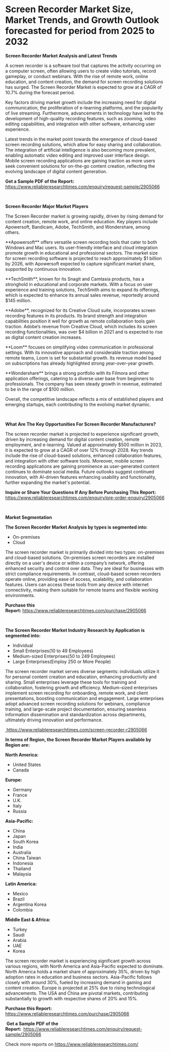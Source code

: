 <p><h1>Screen Recorder Market Size, Market Trends, and Growth Outlook forecasted for period from 2025 to 2032</h1></p><p><strong>Screen Recorder Market Analysis and Latest Trends</strong></p>
<p><p>A screen recorder is a software tool that captures the activity occurring on a computer screen, often allowing users to create video tutorials, record gameplay, or conduct webinars. With the rise of remote work, online education, and content creation, the demand for screen recording solutions has surged. The Screen Recorder Market is expected to grow at a CAGR of 10.7% during the forecast period. </p><p>Key factors driving market growth include the increasing need for digital communication, the proliferation of e-learning platforms, and the popularity of live streaming. Furthermore, advancements in technology have led to the development of high-quality recording features, such as zooming, video editing capabilities, and integration with other software, enhancing user experience. </p><p>Latest trends in the market point towards the emergence of cloud-based screen recording solutions, which allow for easy sharing and collaboration. The integration of artificial intelligence is also becoming more prevalent, enabling automatic video editing and improved user interface design. Mobile screen recording applications are gaining traction as more users seek convenient solutions for on-the-go content creation, reflecting the evolving landscape of digital content generation.</p></p>
<p><strong>Get a Sample PDF of the Report:&nbsp;</strong> <a href="https://www.reliableresearchtimes.com/enquiry/request-sample/2905066?utm_campaign=3037&utm_medium=2&utm_source=Github&utm_content=ia&utm_term=12032025&utm_id=screen-recorder">https://www.reliableresearchtimes.com/enquiry/request-sample/2905066</a></p>
<p>&nbsp;</p>
<p><strong>Screen Recorder Major Market Players</strong></p>
<p><p>The Screen Recorder market is growing rapidly, driven by rising demand for content creation, remote work, and online education. Key players include Apowersoft, Bandicam, Adobe, TechSmith, and Wondershare, among others.</p><p>**Apowersoft** offers versatile screen recording tools that cater to both Windows and Mac users. Its user-friendly interface and cloud integration promote growth in educational and professional sectors. The market size for screen recording software is projected to reach approximately $1 billion by 2026, with Apowersoft expected to capture significant market share, supported by continuous innovation.</p><p>**TechSmith**, known for its Snagit and Camtasia products, has a stronghold in educational and corporate markets. With a focus on user experience and training solutions, TechSmith aims to expand its offerings, which is expected to enhance its annual sales revenue, reportedly around $145 million.</p><p>**Adobe**, recognized for its Creative Cloud suite, incorporates screen recording features in its products. Its brand strength and integration capabilities position it well for growth as remote collaboration tools gain traction. Adobe’s revenue from Creative Cloud, which includes its screen recording functionalities, was over $4 billion in 2021 and is expected to rise as digital content creation increases.</p><p>**Loom** focuses on simplifying video communication in professional settings. With its innovative approach and considerable traction among remote teams, Loom is set for substantial growth. Its revenue model based on subscriptions has already highlighted strong year-over-year growth.</p><p>**Wondershare** brings a strong portfolio with its Filmora and other application offerings, catering to a diverse user base from beginners to professionals. The company has seen steady growth in revenue, estimated to be in the range of $100 million.</p><p>Overall, the competitive landscape reflects a mix of established players and emerging startups, each contributing to the evolving market dynamic.</p></p>
<p>&nbsp;</p>
<p><strong>What Are The Key Opportunities For Screen Recorder Manufacturers?</strong></p>
<p><p>The screen recorder market is projected to experience significant growth, driven by increasing demand for digital content creation, remote employment, and e-learning. Valued at approximately $500 million in 2023, it is expected to grow at a CAGR of over 12% through 2028. Key trends include the rise of cloud-based solutions, enhanced collaboration features, and integration with other software tools. Moreover, mobile screen recording applications are gaining prominence as user-generated content continues to dominate social media. Future outlooks suggest continued innovation, with AI-driven features enhancing usability and functionality, further expanding the market's potential.</p></p>
<p><strong>Inquire or Share Your Questions If Any Before Purchasing This Report:</strong> <a href="https://www.reliableresearchtimes.com/enquiry/pre-order-enquiry/2905066?utm_campaign=3037&utm_medium=2&utm_source=Github&utm_content=ia&utm_term=12032025&utm_id=screen-recorder">https://www.reliableresearchtimes.com/enquiry/pre-order-enquiry/2905066</a></p>
<p>&nbsp;</p>
<p><strong>Market Segmentation</strong></p>
<p><strong>The Screen Recorder Market Analysis by types is segmented into:</strong></p>
<p><ul><li>On-premises</li><li>Cloud</li></ul></p>
<p><p>The screen recorder market is primarily divided into two types: on-premises and cloud-based solutions. On-premises screen recorders are installed directly on a user's device or within a company’s network, offering enhanced security and control over data. They are ideal for businesses with strict compliance requirements. In contrast, cloud-based screen recorders operate online, providing ease of access, scalability, and collaboration features. Users can access these tools from any device with internet connectivity, making them suitable for remote teams and flexible working environments.</p></p>
<p><strong>Purchase this Report:&nbsp;</strong><a href="https://www.reliableresearchtimes.com/purchase/2905066?utm_campaign=3037&utm_medium=2&utm_source=Github&utm_content=ia&utm_term=12032025&utm_id=screen-recorder">https://www.reliableresearchtimes.com/purchase/2905066</a></p>
<p>&nbsp;</p>
<p><strong>The Screen Recorder Market Industry Research by Application is segmented into:</strong></p>
<p><ul><li>Individual</li><li>Small Enterprises(10 to 49 Employees)</li><li>Medium-sized Enterprises(50 to 249 Employees)</li><li>Large Enterprises(Employ 250 or More People)</li></ul></p>
<p><p>The screen recorder market serves diverse segments: individuals utilize it for personal content creation and education, enhancing productivity and sharing. Small enterprises leverage these tools for training and collaboration, fostering growth and efficiency. Medium-sized enterprises implement screen recording for onboarding, remote work, and client presentations, boosting communication and engagement. Large enterprises adopt advanced screen recording solutions for webinars, compliance training, and large-scale project documentation, ensuring seamless information dissemination and standardization across departments, ultimately driving innovation and performance.</p></p>
<p><a href="https://www.reliableresearchtimes.com/screen-recorder-r2905066?utm_campaign=3037&utm_medium=2&utm_source=Github&utm_content=ia&utm_term=12032025&utm_id=screen-recorder">&nbsp;https://www.reliableresearchtimes.com/screen-recorder-r2905066</a></p>
<p><strong>In terms of Region, the Screen Recorder Market Players available by Region are:</strong></p>
<p>
    <p> <strong> North America: </strong>
        <ul>
            <li>United States</li>
            <li>Canada</li>
        </ul>
        </p> 
    <p> <strong> Europe: </strong>
        <ul>
            <li>Germany</li>
            <li>France</li>
            <li>U.K.</li>
            <li>Italy</li>
            <li>Russia</li>
        </ul>
        </p> 
    <p> <strong> Asia-Pacific: </strong>
        <ul>
            <li>China</li>
            <li>Japan</li>
            <li>South Korea</li>
            <li>India</li>
            <li>Australia</li>
            <li>China Taiwan</li>
            <li>Indonesia</li>
            <li>Thailand</li>
            <li>Malaysia</li>
        </ul>
        </p> 
    <p> <strong> Latin America: </strong>
        <ul>
            <li>Mexico</li>
            <li>Brazil</li>
            <li>Argentina Korea</li>
            <li>Colombia</li>
        </ul>
        </p> 
    <p> <strong> Middle East & Africa: </strong>
        <ul>
            <li>Turkey</li>
            <li>Saudi</li>
            <li>Arabia</li>
            <li>UAE</li>
            <li>Korea</li>
        </ul>
    </p>
    </p>
<p><p>The screen recorder market is experiencing significant growth across various regions, with North America and Asia-Pacific expected to dominate. North America holds a market share of approximately 35%, driven by high adoption rates in education and business sectors. Asia-Pacific follows closely with around 30%, fueled by increasing demand in gaming and content creation. Europe is projected at 25% due to rising technological advancements. The USA and China are pivotal markets, contributing substantially to growth with respective shares of 20% and 15%.</p></p>
<p><strong>Purchase this Report: </strong><a href="https://www.reliableresearchtimes.com/purchase/2905066?utm_campaign=3037&utm_medium=2&utm_source=Github&utm_content=ia&utm_term=12032025&utm_id=screen-recorder">https://www.reliableresearchtimes.com/purchase/2905066</a></p>
<p>&nbsp;<strong>Get a Sample PDF of the Report:&nbsp;&nbsp;</strong><a href="https://www.reliableresearchtimes.com/enquiry/request-sample/2905066?utm_campaign=3037&utm_medium=2&utm_source=Github&utm_content=ia&utm_term=12032025&utm_id=screen-recorder">https://www.reliableresearchtimes.com/enquiry/request-sample/2905066</a></p>
<p><strong></strong></p>
<p>Check more reports on <a href="https://www.reliableresearchtimes.com/?utm_campaign=3037&utm_medium=2&utm_source=Github&utm_content=ia&utm_term=12032025&utm_id=screen-recorder">https://www.reliableresearchtimes.com/</a></p>